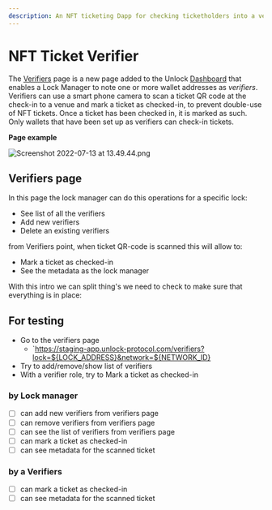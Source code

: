 ```yaml
---
description: An NFT ticketing Dapp for checking ticketholders into a venue at an event.
---
```


# NFT Ticket Verifier

The [Verifiers](app.unlock-protocol.com/verifiers) page is a new page added to the Unlock [Dashboard](/basics/new-to-unlock/deploying-a-lock) that enables a Lock Manager to note one or more wallet addresses as *verifiers*. Verifiers can use a smart phone camera to scan a ticket QR code at the check-in to a venue and mark a ticket as checked-in, to prevent double-use of NFT tickets. Once a ticket has been checked in, it is marked as such. Only wallets that have been set up as verifiers can check-in tickets.

**Page example**

![Screenshot 2022-07-13 at 13.49.44.png](https://s3-us-west-2.amazonaws.com/secure.notion-static.com/1c4fd688-9694-4381-a979-a484ff4c8709/Screenshot_2022-07-13_at_13.49.44.png)

## Verifiers page

In this page the lock manager can do this operations for a specific lock: 

- See list of all the verifiers
- Add new verifiers
- Delete an existing verifiers

from Verifiers point, when ticket QR-code is scanned this will allow to:

- Mark a ticket as checked-in
- See the metadata as the lock manager

With this intro we can split thing's we need to check to make sure that everything is in place:

## For testing

- Go to the verifiers page
    - `https://staging-app.unlock-protocol.com/verifiers?lock=${LOCK_ADDRESS}&network=${NETWORK_ID}
- Try to add/remove/show list of verifiers
- With a verifier role, try to Mark a ticket as checked-in

### by Lock manager

- [ ]  can add new verifiers from verifiers page
- [ ]  can remove verifiers from verifiers page
- [ ]  can see the list of verifiers from verifiers page
- [ ]  can mark a ticket as checked-in
- [ ]  can see metadata for the scanned ticket

### by a Verifiers

- [ ]  can mark a ticket as checked-in
- [ ]  can see metadata for the scanned ticket
